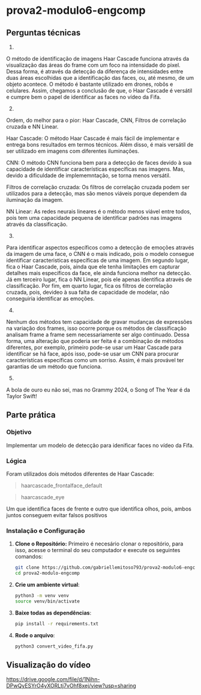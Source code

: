 # prova2-modulo6-engcomp

## Perguntas técnicas

1. 
O método de identificação de imagens Haar Cascade funciona através da visualização das áreas do frame com um foco na intensidade do pixel. Dessa forma, é através da detecção da diferença de intensidades entre duas áreas escolhidas que a identificação das faces, ou, até mesmo, de um objeto acontece. O método é bastante utilizado em drones, robôs e celulares. Assim, chegamos a conclusão de que, o Haar Cascade é versátil e cumpre bem o papel de identificar as faces no vídeo da Fifa. 

2. 
Ordem, do melhor para o pior: Haar Cascade, CNN, Filtros de correlação cruzada e NN Linear.

Haar Cascade: O método Haar Cascade é mais fácil de implementar e entrega bons resultados em termos técnicos. Além disso, é mais versátil de ser utilizado em imagens com diferentes iluminações.

CNN: O método CNN funciona bem para a detecção de faces devido à sua capacidade de identificar características específicas nas imagens. Mas, devido a dificuldade de implememntação, se torna menos versátil.

Filtros de correlação cruzada: Os filtros de correlação cruzada podem ser utilizados para a detecção, mas são menos viáveis porque dependem da iluminação da imagem.

NN Linear: As redes neurais lineares é o método menos viável entre todos, pois tem uma capacidade pequena de identificar padrões nas imagens através da classificação.


3.  
Para identificar aspectos específicos como a detecção de emoções através da imagem de uma face, o CNN é o mais indicado, pois o modelo consegue identificar caracteristicas específicas de uma imagem. Em segundo lugar, fica o Haar Cascade, pois, ainda que ele tenha limitações em capturar detalhes mais específicos da face, ele ainda funciona melhor na detecção. Já em terceiro lugar, fica o NN Linear, pois ele apenas identifica através de classificação. Por fim, em quarto lugar, fica os filtros de correlação cruzada, pois, devideo à sua falta de capacidade de modelar, não conseguiria identificar as emoções.

4.
Nenhum dos métodos tem capacidade de gravar mudanças de expressões na variação dos frames, isso ocorre porque os métodos de classificação analisam frame a frame sem necessariamente ser algo continuado. Dessa forma, uma alteração que poderia ser feita é a combinação de métodos diferentes, por exemplo, primeiro pode-se usar um Haar Cascade para identificar se há face, após isso, pode-se usar um CNN para procurar características específicas como um sorriso. Assim, é mais provável ter garantias de um método que funciona. 


5. 
A bola de ouro eu não sei, mas no Grammy 2024, o Song of The Year é da Taylor Swift!

## Parte prática

### Objetivo

Implementar um modelo de detecção para idenificar faces no vídeo da Fifa.

### Lógica

Foram utilizados dois métodos diferentes de Haar Cascade:

> haarcascade_frontalface_default

> haarcascade_eye

Um que identifica faces de frente e outro que identifica olhos, pois, ambos juntos conseguem evitar falsos positivos

### Instalação e Configuração

1. **Clone o Repositório:**
Primeiro é necesário clonar o repositório, para isso, acesse o terminal do seu computador e execute os seguintes comandos:

   ```bash
   git clone https://github.com/gabriellemitoso793/prova2-modulo6-engcomp.git
   cd prova2-modulo-engcomp
   ```
2. **Crie um ambiente virtual**:
    ```bash
    python3 -m venv venv
    source venv/bin/activate
    ```

3. **Baixe todas as dependências**:

    ```bash
    pip install -r requirements.txt
    ```

4. **Rode o arquivo**:
    ```bash
    python3 convert_video_fifa.py
    ```


## Visualização do vídeo

https://drive.google.com/file/d/1Nihn-DPwQyESYrO4yXORLtj7vOhf8xej/view?usp=sharing